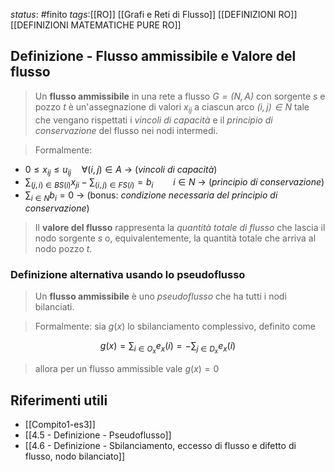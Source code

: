 *status*: #finito
*tags*:[[RO]] [[Grafi e Reti di Flusso]] [[DEFINIZIONI RO]] [[DEFINIZIONI MATEMATICHE PURE RO]]

## Definizione - Flusso ammissibile e Valore del flusso 

> Un **flusso ammissibile** in una rete a flusso *$G=(N,A)$* con sorgente *$s$* e pozzo *$t$* è un'assegnazione di valori *$x_{ij}$* a ciascun arco *$(i, j) \in N$* tale che vengano rispettati i *vincoli di capacità* e il *principio di conservazione* del flusso nei nodi intermedi. 

>Formalmente:

* $0 \leq x_{ij} \leq u_{ij} \quad \forall (i,j) \in A$                           -> (*vincoli di capacità*)
* $\sum_{(j,i) \in BS(i)}x_{ji} - \sum_{(i,j) \in FS(i)} = b_{i} \qquad i \in N$ -> (*principio di conservazione*)
* $\sum_{i \in N}b_{i}=0$                                                -> (bonus: *condizione necessaria del principio di conservazione*)

> Il **valore del flusso** rappresenta la *quantità totale di flusso* che lascia il nodo sorgente *$s$* o, equivalentemente, la quantità totale che arriva al nodo pozzo *$t$*.

### Definizione alternativa usando lo pseudoflusso

> Un **flusso ammissibile** è uno *pseudoflusso* che ha tutti i nodi bilanciati.

> Formalmente:
> sia $g(x)$ lo sbilanciamento complessivo, definito come

$$
g(x)= \sum_{i \in O_{x}}e_{x}(i) = - \sum_{j \in D_{x}}e_{x}(i)
$$
> allora per un flusso ammissible vale $g(x)=0$

## Riferimenti utili

* [[Compito1-es3]]
* [[4.5 - Definizione - Pseudoflusso]]
* [[4.6 - Definizione - Sbilanciamento, eccesso di flusso e difetto di flusso, nodo bilanciato]]
